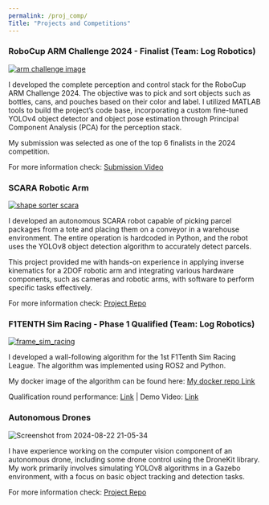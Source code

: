 ```yaml
---
permalink: /proj_comp/
Title: "Projects and Competitions"
---
```


### RoboCup ARM Challenge 2024 - Finalist (Team: Log Robotics) 

<a href="http://www.youtube.com/watch?v=y-bqcrgRPyc&t=6s" target="_blank"><img src="https://github.com/user-attachments/assets/39f06abd-71b1-42cc-8330-eaa0c597b4aa" alt="arm challenge image"></a>

I developed the complete perception and control stack for the RoboCup ARM Challenge 2024. The objective was to pick and sort objects such as bottles, cans, and pouches based on their color and label. I utilized MATLAB tools to build the project’s code base, incorporating a custom fine-tuned YOLOv4 object detector and object pose estimation through Principal Component Analysis (PCA) for the perception stack.

My submission was selected as one of the top 6 finalists in the 2024 competition.

For more information check: <a href="http://www.youtube.com/watch?v=y-bqcrgRPyc&t=6s" target="_blank">Submission Video</a>

### SCARA Robotic Arm

<a href="https://github.com/logeshg2/SCARA-Shape-Sorter" target="_blank"><img src="https://github.com/user-attachments/assets/5731b7a9-b237-4baf-b9f1-083fe9dc5c3d" alt="shape sorter scara"></a>

I developed an autonomous SCARA robot capable of picking parcel packages from a tote and placing them on a conveyor in a warehouse environment. The entire operation is hardcoded in Python, and the robot uses the YOLOv8 object detection algorithm to accurately detect parcels.

This project provided me with hands-on experience in applying inverse kinematics for a 2DOF robotic arm and integrating various hardware components, such as cameras and robotic arms, with software to perform specific tasks effectively.

For more information check: <a href="https://github.com/logeshg2/Autonomous_pick_and_place_robot" target="_blank">Project Repo</a>

### F1TENTH Sim Racing - Phase 1 Qualified (Team: Log Robotics) 

<a href="https://www.youtube.com/watch?v=nB4EuUxQzng" target="_blank"><img src="https://github.com/user-attachments/assets/ad88c8aa-8b5c-4b1c-9d74-6275fbd4826f" alt="frame_sim_racing"></a>

I developed a wall-following algorithm for the 1st F1Tenth Sim Racing League. The algorithm was implemented using ROS2 and Python.

My docker image of the algorithm can be found here: <a href="https://hub.docker.com/r/logeshg2/log_robotics_api" target="_blank">My docker repo Link</a>

Qualification round performance: <a href="https://youtu.be/SzUYifnIKxE?si=eqaUzJYM-I6juQCV" target="_blank">Link</a> | 
Demo Video: <a href="https://www.youtube.com/watch?v=nB4EuUxQzng" target="_blank">Link</a>

### Autonomous Drones

![Screenshot from 2024-08-22 21-05-34](https://github.com/user-attachments/assets/e4a0dfed-5104-4f85-96d9-e328a4b5f394)

I have experience working on the computer vision component of an autonomous drone, including some drone control using the DroneKit library. My work primarily involves simulating YOLOv8 algorithms in a Gazebo environment, with a focus on basic object tracking and detection tasks. 

For more information check: <a href="https://github.com/logeshg2/autonomous_drone_py/" target="_blank">Project Repo</a>
